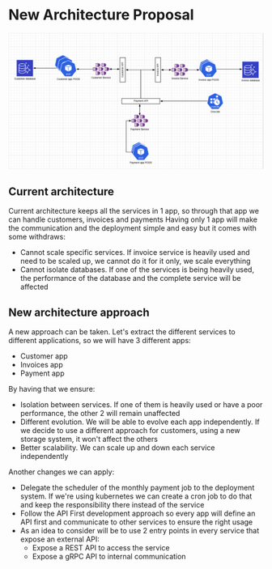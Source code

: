 # New Architecture Proposal 

![Architecture version 2.0](anteus_arch_2_0.png)

## Current architecture
Current architecture keeps all the services in 1 app, so through that app we can handle customers, invoices and payments
Having only 1 app will make the communication and the deployment simple and easy but it comes with some withdraws:
* Cannot scale specific services. If invoice service is heavily used and need to be scaled up, we cannot do it for it only, we scale everything
* Cannot isolate databases. If one of the services is being heavily used, the performance of the database and the complete service will be affected

## New architecture approach
A new approach can be taken. Let's extract the different services to different applications, so we will have 3 different apps:
* Customer app
* Invoices app
* Payment app

By having that we ensure:
* Isolation between services. If one of them is heavily used or have a poor performance, the other 2 will remain unaffected
* Different evolution. We will be able to evolve each app independently. If we decide to use a different approach for customers, using a new storage system, it won't affect the others
* Better scalability. We can scale up and down each service independently

Another changes we can apply:
* Delegate the scheduler of the monthly payment job to the deployment system. If we're using kubernetes we can create a cron job to do that and keep the responsibility there instead of the service
* Follow the API First development approach so every app will define an API first and communicate to other services to ensure the right usage
* As an idea to consider will be to use 2 entry points in every service that expose an external API:
  * Expose a REST API to access the service
  * Expose a gRPC API to internal communication